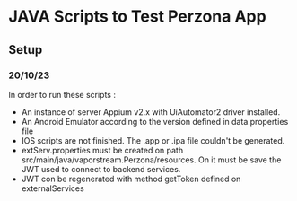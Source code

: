 ﻿# JAVA Scripts to Test Perzona App

## Setup
### 20/10/23
In order to run these scripts :
- An instance of server Appium v2.x with UiAutomator2 driver installed.
- An Android Emulator according to the version defined in data.properties file
- IOS scripts are not finished. The .app or .ipa file couldn't be generated.
- extServ.properties must be created on path src/main/java/vaporstream.Perzona/resources. On it must be save the JWT used to connect to backend services.
- JWT con be regenerated with method getToken defined on externalServices


